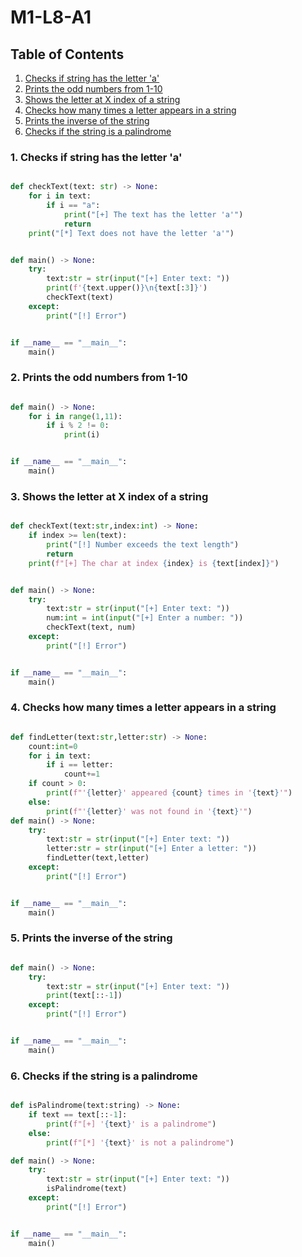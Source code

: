# M1-L8-A1

## Table of Contents

1. [Checks if string has the letter 'a'](#1-checks-if-string-has-the-letter-a)
2. [Prints the odd numbers from 1-10](#2-prints-the-odd-numbers-from-1-10)
3. [Shows the letter at X index of a string](#3-shows-the-letter-at-x-index-of-a-string)
4. [Checks how many times a letter appears in a string](#4-checks-how-many-times-a-letter-appears-in-a-string)
5. [Prints the inverse of the string](#5-prints-the-inverse-of-the-string)
6. [Checks if the string is a palindrome](#6-checks-if-the-string-is-a-palindrome)

### 1. Checks if string has the letter 'a'

```python

def checkText(text: str) -> None:
    for i in text:
        if i == "a":
            print("[+] The text has the letter 'a'")
            return
    print("[*] Text does not have the letter 'a'")


def main() -> None:
    try:
        text:str = str(input("[+] Enter text: "))
        print(f'{text.upper()}\n{text[:3]}')
        checkText(text)
    except:
        print("[!] Error")


if __name__ == "__main__":
    main()
```

### 2. Prints the odd numbers from 1-10

```python

def main() -> None:
    for i in range(1,11):
        if i % 2 != 0:
            print(i)


if __name__ == "__main__":
    main()
```

### 3. Shows the letter at X index of a string

```python

def checkText(text:str,index:int) -> None:
    if index >= len(text):
        print("[!] Number exceeds the text length")
        return
    print(f"[+] The char at index {index} is {text[index]}")


def main() -> None:
    try:
        text:str = str(input("[+] Enter text: "))
        num:int = int(input("[+] Enter a number: "))
        checkText(text, num)
    except:
        print("[!] Error")


if __name__ == "__main__":
    main()

```

### 4. Checks how many times a letter appears in a string

```python

def findLetter(text:str,letter:str) -> None:
    count:int=0
    for i in text:
        if i == letter:
            count+=1
    if count > 0:
        print(f"'{letter}' appeared {count} times in '{text}'")
    else:
        print(f"'{letter}' was not found in '{text}'")
def main() -> None:
    try:
        text:str = str(input("[+] Enter text: "))
        letter:str = str(input("[+] Enter a letter: "))
        findLetter(text,letter)
    except:
        print("[!] Error")


if __name__ == "__main__":
    main()

```

### 5. Prints the inverse of the string

```python

def main() -> None:
    try:
        text:str = str(input("[+] Enter text: "))
        print(text[::-1])
    except:
        print("[!] Error")


if __name__ == "__main__":
    main()

```

### 6. Checks if the string is a palindrome

```python

def isPalindrome(text:string) -> None:
    if text == text[::-1]:
        print(f"[+] '{text}' is a palindrome")
    else:
        print(f"[*] '{text}' is not a palindrome")

def main() -> None:
    try:
        text:str = str(input("[+] Enter text: "))
        isPalindrome(text)
    except:
        print("[!] Error")


if __name__ == "__main__":
    main()

```
